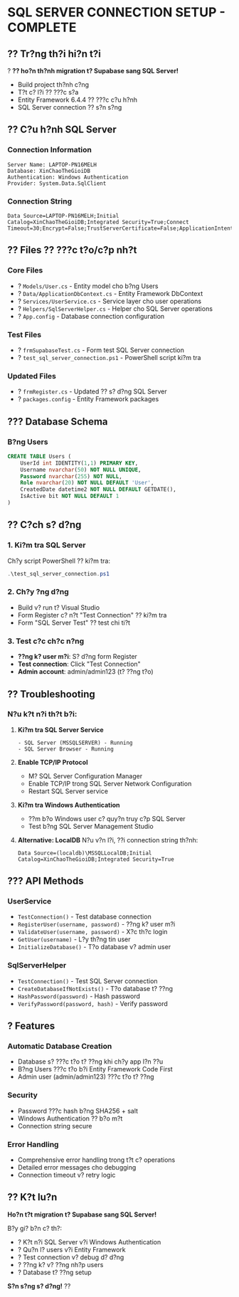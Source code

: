 # SQL SERVER CONNECTION SETUP - COMPLETE

## ?? Tr?ng th?i hi?n t?i
? **?? ho?n th?nh migration t? Supabase sang SQL Server!**
- Build project th?nh c?ng
- T?t c? l?i ?? ???c s?a
- Entity Framework 6.4.4 ?? ???c c?u h?nh
- SQL Server connection ?? s?n s?ng

## ?? C?u h?nh SQL Server

### Connection Information
```
Server Name: LAPTOP-PN16MELH
Database: XinChaoTheGioiDB  
Authentication: Windows Authentication
Provider: System.Data.SqlClient
```

### Connection String
```
Data Source=LAPTOP-PN16MELH;Initial Catalog=XinChaoTheGioiDB;Integrated Security=True;Connect Timeout=30;Encrypt=False;TrustServerCertificate=False;ApplicationIntent=ReadWrite;MultiSubnetFailover=False
```

## ?? Files ?? ???c t?o/c?p nh?t

### Core Files
- ? `Models/User.cs` - Entity model cho b?ng Users
- ? `Data/ApplicationDbContext.cs` - Entity Framework DbContext  
- ? `Services/UserService.cs` - Service layer cho user operations
- ? `Helpers/SqlServerHelper.cs` - Helper cho SQL Server operations
- ? `App.config` - Database connection configuration

### Test Files  
- ? `frmSupabaseTest.cs` - Form test SQL Server connection
- ? `test_sql_server_connection.ps1` - PowerShell script ki?m tra

### Updated Files
- ? `frmRegister.cs` - Updated ?? s? d?ng SQL Server
- ? `packages.config` - Entity Framework packages

## ??? Database Schema

### B?ng Users
```sql
CREATE TABLE Users (
    UserId int IDENTITY(1,1) PRIMARY KEY,
    Username nvarchar(50) NOT NULL UNIQUE,
    Password nvarchar(255) NOT NULL,
    Role nvarchar(20) NOT NULL DEFAULT 'User',
    CreatedDate datetime2 NOT NULL DEFAULT GETDATE(),
    IsActive bit NOT NULL DEFAULT 1
)
```

## ?? C?ch s? d?ng

### 1. Ki?m tra SQL Server
Ch?y script PowerShell ?? ki?m tra:
```powershell
.\test_sql_server_connection.ps1
```

### 2. Ch?y ?ng d?ng
- Build v? run t? Visual Studio
- Form Register c? n?t "Test Connection" ?? ki?m tra
- Form "SQL Server Test" ?? test chi ti?t

### 3. Test c?c ch?c n?ng
- **??ng k? user m?i**: S? d?ng form Register
- **Test connection**: Click "Test Connection" 
- **Admin account**: admin/admin123 (t? ??ng t?o)

## ?? Troubleshooting

### N?u k?t n?i th?t b?i:

1. **Ki?m tra SQL Server Service**
   ```
   - SQL Server (MSSQLSERVER) - Running
   - SQL Server Browser - Running  
   ```

2. **Enable TCP/IP Protocol**
   - M? SQL Server Configuration Manager
   - Enable TCP/IP trong SQL Server Network Configuration
   - Restart SQL Server service

3. **Ki?m tra Windows Authentication**
   - ??m b?o Windows user c? quy?n truy c?p SQL Server
   - Test b?ng SQL Server Management Studio

4. **Alternative: LocalDB**
   N?u v?n l?i, ??i connection string th?nh:
   ```
   Data Source=(localdb)\MSSQLLocalDB;Initial Catalog=XinChaoTheGioiDB;Integrated Security=True
   ```

## ??? API Methods

### UserService
- `TestConnection()` - Test database connection
- `RegisterUser(username, password)` - ??ng k? user m?i  
- `ValidateUser(username, password)` - X?c th?c login
- `GetUser(username)` - L?y th?ng tin user
- `InitializeDatabase()` - T?o database v? admin user

### SqlServerHelper
- `TestConnection()` - Test SQL Server connection
- `CreateDatabaseIfNotExists()` - T?o database t? ??ng
- `HashPassword(password)` - Hash password
- `VerifyPassword(password, hash)` - Verify password

## ? Features

### Automatic Database Creation
- Database s? ???c t?o t? ??ng khi ch?y app l?n ??u
- B?ng Users ???c t?o b?i Entity Framework Code First
- Admin user (admin/admin123) ???c t?o t? ??ng

### Security
- Password ???c hash b?ng SHA256 + salt
- Windows Authentication ?? b?o m?t
- Connection string secure

### Error Handling
- Comprehensive error handling trong t?t c? operations
- Detailed error messages cho debugging
- Connection timeout v? retry logic

## ?? K?t lu?n

**Ho?n t?t migration t? Supabase sang SQL Server!**

B?y gi? b?n c? th?:
- ? K?t n?i SQL Server v?i Windows Authentication
- ? Qu?n l? users v?i Entity Framework  
- ? Test connection v? debug d? d?ng
- ? ??ng k? v? ??ng nh?p users
- ? Database t? ??ng setup

**S?n s?ng s? d?ng!** ??
